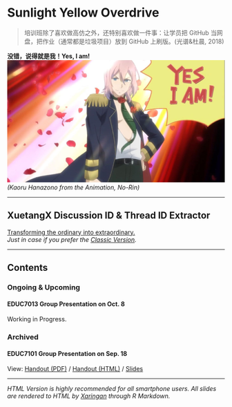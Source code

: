 # Sunlight Yellow Overdrive

> 培训班除了喜欢做高仿之外，还特别喜欢做一件事：让学员把 GitHub 当网盘，把作业（通常都是垃圾项目）放到 GitHub 上刷版。(光谱&杜晨, 2018)

**没错，说得就是我！Yes, I am!**  
![Yes I am](./Resources/YES_I_AM.jpg)
*(Kaoru Hanazono from the Animation, No-Rin)*

---

## XuetangX Discussion ID & Thread ID Extractor
[Transforming the ordinary into extraordinary.](./XTXExtractor/Extractor.html)  
*Just in case if you prefer the [Classic Version](./XTXExtractor/ExtractorV1.html).*  

---
## Contents
### Ongoing & Upcoming

#### EDUC7013 Group Presentation on Oct. 8
Working in Progress. 

### Archived
#### EDUC7101 Group Presentation on Sep. 18
View: [Handout (PDF)](EDUC7101P-0918.pdf) / [Handout (HTML)](EDUC7101H-0918.html) / [Slides](EDUC7101S-0918.html)

---
*HTML Version is highly recommended for all smartphone users.*
*All slides are rendered to HTML by [Xaringan](https://github.com/yihui/xaringan) through R Markdown.*